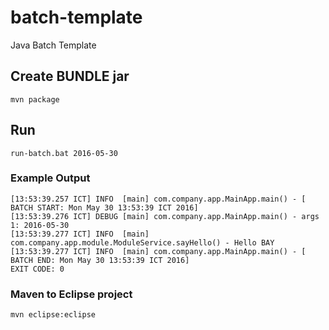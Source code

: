 # batch-template
Java Batch Template

## Create BUNDLE jar
```
mvn package
```
## Run
```
run-batch.bat 2016-05-30
```
### Example Output
```
[13:53:39.257 ICT] INFO  [main] com.company.app.MainApp.main() - [ BATCH START: Mon May 30 13:53:39 ICT 2016]
[13:53:39.276 ICT] DEBUG [main] com.company.app.MainApp.main() - args 1: 2016-05-30
[13:53:39.277 ICT] INFO  [main] com.company.app.module.ModuleService.sayHello() - Hello BAY
[13:53:39.277 ICT] INFO  [main] com.company.app.MainApp.main() - [   BATCH END: Mon May 30 13:53:39 ICT 2016]
EXIT CODE: 0
```

### Maven to Eclipse project
```
mvn eclipse:eclipse
```
